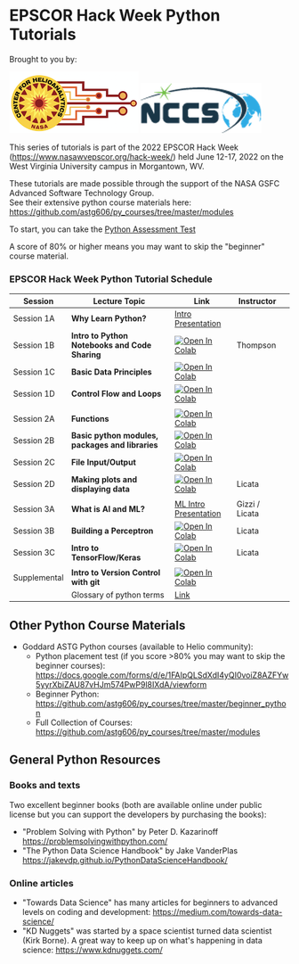 #  EPSCOR Hack Week Python Tutorials 

Brought to you by: 

 ![CfHA](images/cfha_logo.png)  ![NCCS](images/nccs_logo.png) 

This series of tutorials is part of the 2022 EPSCOR Hack Week (<a href="https://www.nasawvepscor.org/hack-week/">https://www.nasawvepscor.org/hack-week/</a>) held June 12-17, 2022 on the West Virginia University campus in Morgantown, WV.

These tutorials are made possible through the support of the NASA GSFC Advanced Software Technology Group.  
See their extensive python course materials here:    https://github.com/astg606/py_courses/tree/master/modules

To start, you can take the <a href="https://forms.gle/PTV6xFCA21NYkqfp9">Python Assessment Test</a>

A score of 80% or higher means you may want to skip the "beginner" course material.


### EPSCOR Hack Week Python Tutorial Schedule


| Session | Lecture Topic | Link | Instructor ||
|------|---------------|------------------|----------|-----------|
| Session 1A | **Why Learn Python?** | [Intro Presentation](https://docs.google.com/presentation/d/1A7Gesz8DzXBZ-tRLvcRfsX09E0PTj1RRyCEWcmuc1d0/edit#slide=id.gb98c9bbaa9_0_8) |  |
| Session 1B | **Intro to Python Notebooks and Code Sharing**  | [![Open In Colab](https://colab.research.google.com/assets/colab-badge.svg)](https://colab.research.google.com/drive/10ra_L1i5zXgx3Z22TMMj0kQNf0-XXf-b#scrollTo=R4KFgMgoN64V) | Thompson |
| Session 1C | **Basic Data Principles**  | [![Open In Colab](https://colab.research.google.com/assets/colab-badge.svg)](https://drive.google.com/file/d/1Df05mzLTyJvy-aWXO93RsYCMm6Uj5eFN/view?usp=sharing) | | |
| Session 1D | **Control Flow and Loops**  | [![Open In Colab](https://colab.research.google.com/assets/colab-badge.svg)](https://colab.research.google.com/drive/13vLh2Vun8zMrxQkfUpWAB9vUfKRMTrLl?usp=sharing) |  ||
||||||
| Session 2A | **Functions** | [![Open In Colab](https://colab.research.google.com/assets/colab-badge.svg)](https://colab.research.google.com/drive/1xBSNug29CHYVac_UoADbiJVHO7X2K58q?usp=sharing) |  ||
| Session 2B | **Basic python modules, packages and libraries** | [![Open In Colab](https://colab.research.google.com/assets/colab-badge.svg)](https://colab.research.google.com/drive/1xBSNug29CHYVac_UoADbiJVHO7X2K58q?usp=sharing) |  ||
| Session 2C | **File Input/Output**  | [![Open In Colab](https://colab.research.google.com/assets/colab-badge.svg)](https://colab.research.google.com/drive/1xBSNug29CHYVac_UoADbiJVHO7X2K58q?usp=sharing) |  ||
| Session 2D | **Making plots and displaying data**  | [![Open In Colab](https://colab.research.google.com/assets/colab-badge.svg)]([https://colab.research.google.com/drive/1xBSNug29CHYVac_UoADbiJVHO7X2K58q?usp=sharing](https://colab.research.google.com/drive/1VN57MV8kRBv7VJ4-So5Uy9OvCCpiii1T?usp=sharing)) | Licata ||
||||||
| Session 3A | **What is AI and ML?**  | [ML Intro Presentation](https://docs.google.com/presentation/d/1JpfpuwPg_NZ8CITOkY-Z92a7MIhjHQL9BC0VW3G_vVU/edit?usp=sharing) | Gizzi / Licata ||
| Session 3B | **Building a Perceptron**  | [![Open In Colab](https://colab.research.google.com/assets/colab-badge.svg)](https://colab.research.google.com/drive/1ei7FbDQa7CE3gXILkKtxy170QHqWAUOm?usp=sharing) | Licata ||
| Session 3C | **Intro to TensorFlow/Keras**  | [![Open In Colab](https://colab.research.google.com/assets/colab-badge.svg)](https://colab.research.google.com/drive/1vVx6uv3b78zRHZCc33W4nlMsfFslvAJL?usp=sharing) | Licata ||
||||||
| Supplemental | **Intro to Version Control with git** | [![Open In Colab](https://colab.research.google.com/assets/colab-badge.svg)](https://colab.research.google.com/github/astg606/py_materials/blob/master/git_tutorial/basic_git_tutorial.ipynb)|||
| | Glossary of python terms | [Link](https://github.com/HelioAnalytics/EPSCOR_Hackweek/blob/master/Course%20Materials/Python_glossary.ipynb)|||




## Other Python Course Materials

- Goddard ASTG Python courses (available to Helio community):  
    - Python placement test (if you score >80% you may want to skip the beginner courses):  https://docs.google.com/forms/d/e/1FAIpQLSdXdI4yQI0voiZ8AZFYw5yyrXbiZAU87vHJm574PwP9l8IXdA/viewform
    - Beginner Python: https://github.com/astg606/py_courses/tree/master/beginner_python
    - Full Collection of Courses: https://github.com/astg606/py_courses/tree/master/modules

## General Python Resources

### Books and texts 
Two excellent beginner books (both are available online under public license but you can support the developers by purchasing the books): 
- "Problem Solving with Python" by Peter D. Kazarinoff https://problemsolvingwithpython.com/
- "The Python Data Science Handbook" by Jake VanderPlas https://jakevdp.github.io/PythonDataScienceHandbook/ 

### Online articles 
- "Towards Data Science" has many articles for beginners to advanced levels on coding and development:  https://medium.com/towards-data-science/
- "KD Nuggets" was started by a space scientist turned data scientist (Kirk Borne). A great way to keep up on what's happening in data science:  https://www.kdnuggets.com/ 

